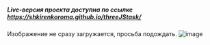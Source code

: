 ##### Live-версия проекта доступна по ссылке https://shkirenkoroma.github.io/threeJStask/
Изображение не сразу загружается, просьба подождать.
![image](https://github.com/Shkirenkoroma/threeJStask/assets/61347452/e9cf0267-8180-4638-ac6d-83196405e35c)
